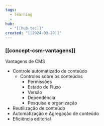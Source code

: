 ```yaml
---
tags:
  - learning
  - 
hub:
  - "[[hub-tec]]"
created: "[[2024-03-20]]"
---
```

### [[concept-csm-vantagens]]


Vantagens de CMS
- Controle automatizado de conteúdo
	- Controles sobre os conteúdos
		- Permissões
		- Estado de Fluxo
		- Versão
		- Dependência
		- Pesquisa e organização
- Reutilização de conteúdo
- Automatização e Agregação de conteúdo
- Eficiência editorial